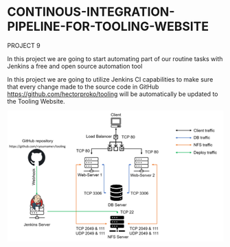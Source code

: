 # CONTINOUS-INTEGRATION-PIPELINE-FOR-TOOLING-WEBSITE
PROJECT 9

In this project we are going to start automating part of our routine tasks with Jenkins a free and open source automation tool

In this project we are going to utilize Jenkins CI capabilities to make sure that every change made to the source code in GitHub https://github.com/hectorproko/tooling will be automatically be updated to the Tooling Website.

![Markdown Logo](https://raw.githubusercontent.com/hectorproko/CONTINOUS-INTEGRATION-PIPELINE-FOR-TOOLING-WEBSITE/main/images/architecture.png) 
